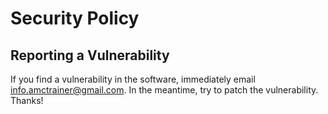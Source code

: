 # Security Policy


## Reporting a Vulnerability

If you find a vulnerability in the software, immediately email info.amctrainer@gmail.com. In the meantime, try to patch the vulnerability. Thanks!
